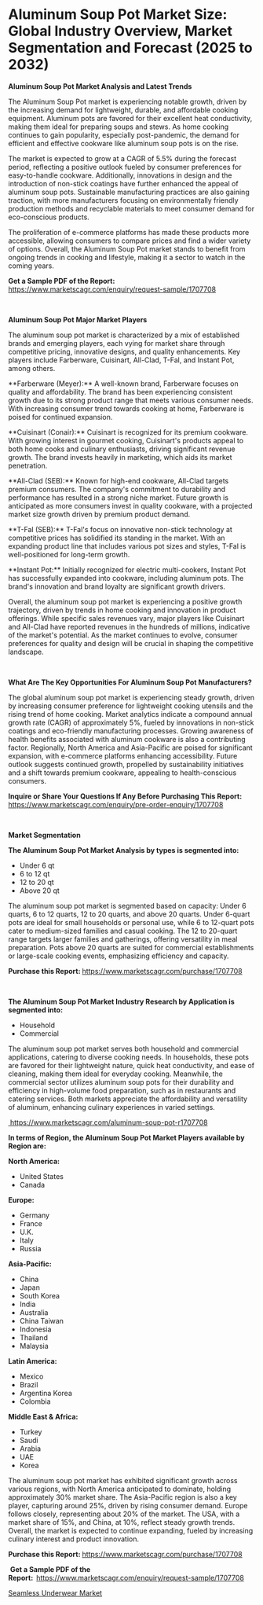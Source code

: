 <p><h1>Aluminum Soup Pot Market Size: Global Industry Overview, Market Segmentation and Forecast (2025 to 2032)</h1></p><p><strong>Aluminum Soup Pot Market Analysis and Latest Trends</strong></p>
<p><p>The Aluminum Soup Pot market is experiencing notable growth, driven by the increasing demand for lightweight, durable, and affordable cooking equipment. Aluminum pots are favored for their excellent heat conductivity, making them ideal for preparing soups and stews. As home cooking continues to gain popularity, especially post-pandemic, the demand for efficient and effective cookware like aluminum soup pots is on the rise. </p><p>The market is expected to grow at a CAGR of 5.5% during the forecast period, reflecting a positive outlook fueled by consumer preferences for easy-to-handle cookware. Additionally, innovations in design and the introduction of non-stick coatings have further enhanced the appeal of aluminum soup pots. Sustainable manufacturing practices are also gaining traction, with more manufacturers focusing on environmentally friendly production methods and recyclable materials to meet consumer demand for eco-conscious products.</p><p>The proliferation of e-commerce platforms has made these products more accessible, allowing consumers to compare prices and find a wider variety of options. Overall, the Aluminum Soup Pot market stands to benefit from ongoing trends in cooking and lifestyle, making it a sector to watch in the coming years.</p></p>
<p><strong>Get a Sample PDF of the Report:&nbsp;</strong> <a href="https://www.marketscagr.com/enquiry/request-sample/1707708?utm_campaign=2796&utm_medium=2&utm_source=Github&utm_content=ia&utm_term=04042025&utm_id=aluminum-soup-pot">https://www.marketscagr.com/enquiry/request-sample/1707708</a></p>
<p>&nbsp;</p>
<p><strong>Aluminum Soup Pot Major Market Players</strong></p>
<p><p>The aluminum soup pot market is characterized by a mix of established brands and emerging players, each vying for market share through competitive pricing, innovative designs, and quality enhancements. Key players include Farberware, Cuisinart, All-Clad, T-Fal, and Instant Pot, among others.</p><p>**Farberware (Meyer):** A well-known brand, Farberware focuses on quality and affordability. The brand has been experiencing consistent growth due to its strong product range that meets various consumer needs. With increasing consumer trend towards cooking at home, Farberware is poised for continued expansion.</p><p>**Cuisinart (Conair):** Cuisinart is recognized for its premium cookware. With growing interest in gourmet cooking, Cuisinart's products appeal to both home cooks and culinary enthusiasts, driving significant revenue growth. The brand invests heavily in marketing, which aids its market penetration.</p><p>**All-Clad (SEB):** Known for high-end cookware, All-Clad targets premium consumers. The company's commitment to durability and performance has resulted in a strong niche market. Future growth is anticipated as more consumers invest in quality cookware, with a projected market size growth driven by premium product demand.</p><p>**T-Fal (SEB):** T-Fal's focus on innovative non-stick technology at competitive prices has solidified its standing in the market. With an expanding product line that includes various pot sizes and styles, T-Fal is well-positioned for long-term growth.</p><p>**Instant Pot:** Initially recognized for electric multi-cookers, Instant Pot has successfully expanded into cookware, including aluminum pots. The brand's innovation and brand loyalty are significant growth drivers.</p><p>Overall, the aluminum soup pot market is experiencing a positive growth trajectory, driven by trends in home cooking and innovation in product offerings. While specific sales revenues vary, major players like Cuisinart and All-Clad have reported revenues in the hundreds of millions, indicative of the market's potential. As the market continues to evolve, consumer preferences for quality and design will be crucial in shaping the competitive landscape.</p></p>
<p>&nbsp;</p>
<p><strong>What Are The Key Opportunities For Aluminum Soup Pot Manufacturers?</strong></p>
<p><p>The global aluminum soup pot market is experiencing steady growth, driven by increasing consumer preference for lightweight cooking utensils and the rising trend of home cooking. Market analytics indicate a compound annual growth rate (CAGR) of approximately 5%, fueled by innovations in non-stick coatings and eco-friendly manufacturing processes. Growing awareness of health benefits associated with aluminum cookware is also a contributing factor. Regionally, North America and Asia-Pacific are poised for significant expansion, with e-commerce platforms enhancing accessibility. Future outlook suggests continued growth, propelled by sustainability initiatives and a shift towards premium cookware, appealing to health-conscious consumers.</p></p>
<p><strong>Inquire or Share Your Questions If Any Before Purchasing This Report:</strong> <a href="https://www.marketscagr.com/enquiry/pre-order-enquiry/1707708?utm_campaign=2796&utm_medium=2&utm_source=Github&utm_content=ia&utm_term=04042025&utm_id=aluminum-soup-pot">https://www.marketscagr.com/enquiry/pre-order-enquiry/1707708</a></p>
<p>&nbsp;</p>
<p><strong>Market Segmentation</strong></p>
<p><strong>The Aluminum Soup Pot Market Analysis by types is segmented into:</strong></p>
<p><ul><li>Under 6 qt</li><li>6 to 12 qt</li><li>12 to 20 qt</li><li>Above 20 qt</li></ul></p>
<p><p>The aluminum soup pot market is segmented based on capacity: Under 6 quarts, 6 to 12 quarts, 12 to 20 quarts, and above 20 quarts. Under 6-quart pots are ideal for small households or personal use, while 6 to 12-quart pots cater to medium-sized families and casual cooking. The 12 to 20-quart range targets larger families and gatherings, offering versatility in meal preparation. Pots above 20 quarts are suited for commercial establishments or large-scale cooking events, emphasizing efficiency and capacity.</p></p>
<p><strong>Purchase this Report:&nbsp;</strong><a href="https://www.marketscagr.com/purchase/1707708?utm_campaign=2796&utm_medium=2&utm_source=Github&utm_content=ia&utm_term=04042025&utm_id=aluminum-soup-pot">https://www.marketscagr.com/purchase/1707708</a></p>
<p>&nbsp;</p>
<p><strong>The Aluminum Soup Pot Market Industry Research by Application is segmented into:</strong></p>
<p><ul><li>Household</li><li>Commercial</li></ul></p>
<p><p>The aluminum soup pot market serves both household and commercial applications, catering to diverse cooking needs. In households, these pots are favored for their lightweight nature, quick heat conductivity, and ease of cleaning, making them ideal for everyday cooking. Meanwhile, the commercial sector utilizes aluminum soup pots for their durability and efficiency in high-volume food preparation, such as in restaurants and catering services. Both markets appreciate the affordability and versatility of aluminum, enhancing culinary experiences in varied settings.</p></p>
<p><a href="https://www.marketscagr.com/aluminum-soup-pot-r1707708?utm_campaign=2796&utm_medium=2&utm_source=Github&utm_content=ia&utm_term=04042025&utm_id=aluminum-soup-pot">&nbsp;https://www.marketscagr.com/aluminum-soup-pot-r1707708</a></p>
<p><strong>In terms of Region, the Aluminum Soup Pot Market Players available by Region are:</strong></p>
<p>
    <p> <strong> North America: </strong>
        <ul>
            <li>United States</li>
            <li>Canada</li>
        </ul>
        </p> 
    <p> <strong> Europe: </strong>
        <ul>
            <li>Germany</li>
            <li>France</li>
            <li>U.K.</li>
            <li>Italy</li>
            <li>Russia</li>
        </ul>
        </p> 
    <p> <strong> Asia-Pacific: </strong>
        <ul>
            <li>China</li>
            <li>Japan</li>
            <li>South Korea</li>
            <li>India</li>
            <li>Australia</li>
            <li>China Taiwan</li>
            <li>Indonesia</li>
            <li>Thailand</li>
            <li>Malaysia</li>
        </ul>
        </p> 
    <p> <strong> Latin America: </strong>
        <ul>
            <li>Mexico</li>
            <li>Brazil</li>
            <li>Argentina Korea</li>
            <li>Colombia</li>
        </ul>
        </p> 
    <p> <strong> Middle East & Africa: </strong>
        <ul>
            <li>Turkey</li>
            <li>Saudi</li>
            <li>Arabia</li>
            <li>UAE</li>
            <li>Korea</li>
        </ul>
    </p>
    </p>
<p><p>The aluminum soup pot market has exhibited significant growth across various regions, with North America anticipated to dominate, holding approximately 30% market share. The Asia-Pacific region is also a key player, capturing around 25%, driven by rising consumer demand. Europe follows closely, representing about 20% of the market. The USA, with a market share of 15%, and China, at 10%, reflect steady growth trends. Overall, the market is expected to continue expanding, fueled by increasing culinary interest and product innovation.</p></p>
<p><strong>Purchase this Report: </strong><a href="https://www.marketscagr.com/purchase/1707708?utm_campaign=2796&utm_medium=2&utm_source=Github&utm_content=ia&utm_term=04042025&utm_id=aluminum-soup-pot">https://www.marketscagr.com/purchase/1707708</a></p>
<p>&nbsp;<strong>Get a Sample PDF of the Report:&nbsp;&nbsp;</strong><a href="https://www.marketscagr.com/enquiry/request-sample/1707708?utm_campaign=2796&utm_medium=2&utm_source=Github&utm_content=ia&utm_term=04042025&utm_id=aluminum-soup-pot">https://www.marketscagr.com/enquiry/request-sample/1707708</a></p>
<p><strong></strong></p>
<p><p><a href="https://github.com/abantolemox08/Market-Research-Report-List-1/blob/main/seamless-underwear-market.md?utm_campaign=2796&utm_medium=2&utm_source=Github&utm_content=ia&utm_term=04042025&utm_id=aluminum-soup-pot">Seamless Underwear Market</a></p></p>